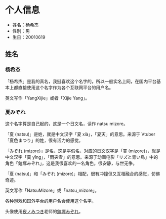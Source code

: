 # 个人信息

- 姓名：杨希杰
- 性别：男
- 生日：20010619

## 姓名

### 杨希杰

「杨希杰」是我的真名，我挺喜欢这个名字的，所以一般实名上网，在国内平台基本上都直接使用这个名字作为各个互联网平台的用户名。

英文写作「YangXijie」或者「Xijie Yang」。

### 夏みぞれ

这个名字算是自己起的，这是一个日文名，读作 natsu mizore。

「夏 (natsu)」是姓，就是中文汉字「夏 xià」，「夏天」的意思。来源于 Vtuber「夏色まつり」的姓，很有活力的感觉。

「みぞれ (mizore)」是名，这是平假名，对应的日文汉字是「霙 (mizore)」，就是中文汉字「霙 yīng」，「雨夹雪」的意思。来源于动画电影「リズと青い鳥」中的角色「鎧塚みぞれ」，这是我很喜欢的一名角色，很安静，与世无争。

「夏 (natsu)」和「みぞれ (mizore)」相配，很有冲撞但又互相融合的感觉，仿佛奇迹。

英文写作「NatsuMizore」或「natsu_mizore」。

各种游戏和国外平台的用户名会使用这个名字。

头像使用[夜ノみつき](https://www.pixiv.net/en/users/44234)老师的[鎧塚みぞれ](https://www.pixiv.net/en/artworks/69081691)。
